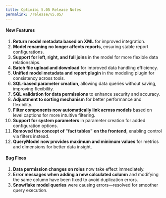 ```yaml
---
title: Optimibi 5.05 Release Notes
permalink: /release/v5.05/
---
```



#### **New Features**  
1. **Return model metadata based on XML** for improved integration.  
2. **Model renaming no longer affects reports**, ensuring stable report configurations.  
3. **Support for left, right, and full joins** in the model for more flexible data relationships.  
4. **Batch file upload and download** for improved data handling efficiency.  
5. **Unified model metadata and report plugin** in the modeling plugin for consistency across tools.  
6. **SQL-based parameter creation**, allowing data queries without saving, improving flexibility.  
7. **SQL validation for data permissions** to enhance security and accuracy.  
8. **Adjustment to sorting mechanism** for better performance and flexibility.  
9. **Filter components now automatically link across models** based on level captions for more intuitive filtering.  
10. **Support for system parameters** in parameter creation for added configuration options.  
11. **Removed the concept of "fact tables" on the frontend**, enabling control via filters instead.  
12. **QueryModel now provides maximum and minimum values** for metrics and dimensions for better data insight.  

#### **Bug Fixes**  
1. **Data permission changes on roles** now take effect immediately.  
2. **Error messages when adding a new calculated column** and modifying the same column have been fixed to avoid duplication errors.  
3. **Snowflake model queries** were causing errors—resolved for smoother query execution.  